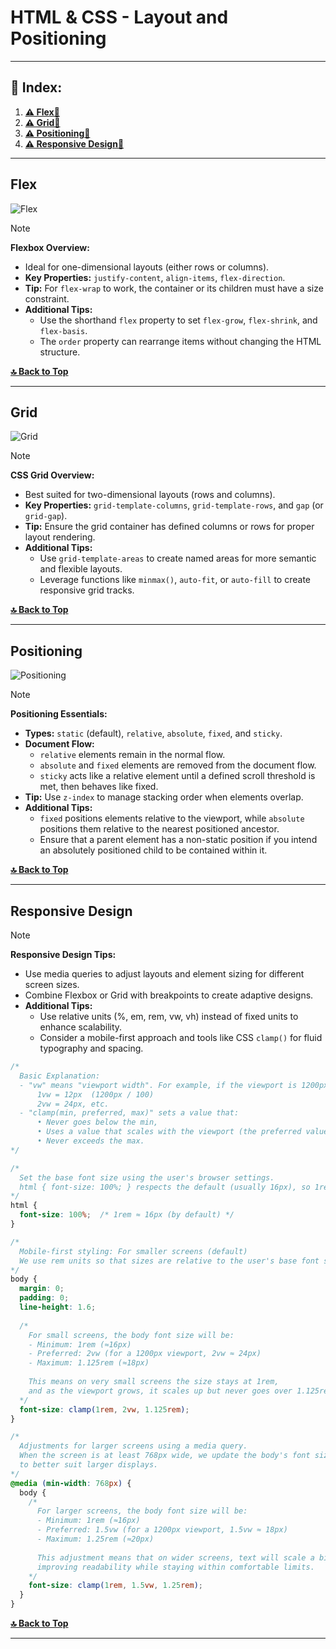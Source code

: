 # HTML & CSS - Layout and Positioning  

---  

## 📌 Index:    

1. **[⚠️ Flex🔻](#flex)**  
2. **[⚠️ Grid🔻](#grid)**  
3. **[⚠️ Positioning🔻](#positioning)**  
4. **[⚠️ Responsive Design🔻](#responsive-design)**  

---  

## Flex  

![Flex](../assets/css-flexbox-poster.jpg)

> [!NOTE]
> **Flexbox Overview:**  
> - Ideal for one-dimensional layouts (either rows or columns).  
> - **Key Properties:** `justify-content`, `align-items`, `flex-direction`.  
> - **Tip:** For `flex-wrap` to work, the container or its children must have a size constraint.  
> - **Additional Tips:**  
>   - Use the shorthand `flex` property to set `flex-grow`, `flex-shrink`, and `flex-basis`.  
>   - The `order` property can rearrange items without changing the HTML structure.

**[🔝 Back to Top](#html--css---layout-and-positioning)**

---  

## Grid  

![Grid](../assets/css-grid-poster.jpg)

> [!NOTE]
> **CSS Grid Overview:**  
> - Best suited for two-dimensional layouts (rows and columns).  
> - **Key Properties:** `grid-template-columns`, `grid-template-rows`, and `gap` (or `grid-gap`).  
> - **Tip:** Ensure the grid container has defined columns or rows for proper layout rendering.  
> - **Additional Tips:**  
>   - Use `grid-template-areas` to create named areas for more semantic and flexible layouts.  
>   - Leverage functions like `minmax()`, `auto-fit`, or `auto-fill` to create responsive grid tracks.

**[🔝 Back to Top](#html--css---layout-and-positioning)**

---  

## Positioning  

![Positioning](../assets/css-positioning-cheat-sheet.jpg)

> [!NOTE]
> **Positioning Essentials:**  
> - **Types:** `static` (default), `relative`, `absolute`, `fixed`, and `sticky`.  
> - **Document Flow:**  
>   - `relative` elements remain in the normal flow.  
>   - `absolute` and `fixed` elements are removed from the document flow.  
>   - `sticky` acts like a relative element until a defined scroll threshold is met, then behaves like fixed.  
> - **Tip:** Use `z-index` to manage stacking order when elements overlap.  
> - **Additional Tips:**  
>   - `fixed` positions elements relative to the viewport, while `absolute` positions them relative to the nearest positioned ancestor.  
>   - Ensure that a parent element has a non-static position if you intend an absolutely positioned child to be contained within it.

**[🔝 Back to Top](#html--css---layout-and-positioning)**

---  

## Responsive Design

> [!NOTE]
> **Responsive Design Tips:**  
> - Use media queries to adjust layouts and element sizing for different screen sizes.  
> - Combine Flexbox or Grid with breakpoints to create adaptive designs.  
> - **Additional Tips:**  
>   - Use relative units (%, em, rem, vw, vh) instead of fixed units to enhance scalability.  
>   - Consider a mobile-first approach and tools like CSS `clamp()` for fluid typography and spacing.  

```css
/* 
  Basic Explanation:
  - "vw" means "viewport width". For example, if the viewport is 1200px wide:
      1vw = 12px  (1200px / 100)
      2vw = 24px, etc.
  - "clamp(min, preferred, max)" sets a value that:
      • Never goes below the min,
      • Uses a value that scales with the viewport (the preferred value),
      • Never exceeds the max.
*/

/* 
  Set the base font size using the user's browser settings.
  html { font-size: 100%; } respects the default (usually 16px), so 1rem ≈ 16px.
*/
html {
  font-size: 100%;  /* 1rem ≈ 16px (by default) */
}

/* 
  Mobile-first styling: For smaller screens (default)
  We use rem units so that sizes are relative to the user's base font size.
*/
body {
  margin: 0;
  padding: 0;
  line-height: 1.6;
  
  /* 
    For small screens, the body font size will be:
    - Minimum: 1rem (≈16px)
    - Preferred: 2vw (for a 1200px viewport, 2vw ≈ 24px)
    - Maximum: 1.125rem (≈18px)
    
    This means on very small screens the size stays at 1rem,
    and as the viewport grows, it scales up but never goes over 1.125rem.
  */
  font-size: clamp(1rem, 2vw, 1.125rem);
}

/* 
  Adjustments for larger screens using a media query.
  When the screen is at least 768px wide, we update the body's font size
  to better suit larger displays.
*/
@media (min-width: 768px) {
  body {
    /* 
      For larger screens, the body font size will be:
      - Minimum: 1rem (≈16px)
      - Preferred: 1.5vw (for a 1200px viewport, 1.5vw ≈ 18px)
      - Maximum: 1.25rem (≈20px)
      
      This adjustment means that on wider screens, text will scale a bit larger,
      improving readability while staying within comfortable limits.
    */
    font-size: clamp(1rem, 1.5vw, 1.25rem);
  }
}
```




**[🔝 Back to Top](#html--css---layout-and-positioning)**


---
